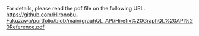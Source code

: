 For details, please read the pdf file on the following URL.<br>
https://github.com/Hironobu-Fukuzawa/portfolio/blob/main/graqhQL_API/Hirefix%20GraphQL%20API%20Reference.pdf
